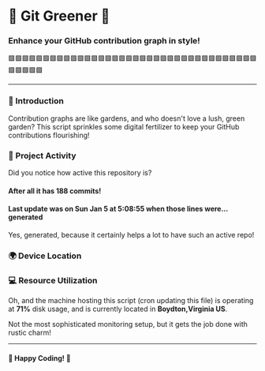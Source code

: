 # 🌱 Git Greener 🌿
### Enhance your GitHub contribution graph in style!
🟩🟩🟩🟩🟩🟩🟩🟩🟩🟩🟩🟩🟩🟩🟩🟩🟩🟩🟩🟩🟩🟩🟩🟩🟩🟩🟩🟩🟩🟩🟩🟩🟩🟩🟩🟩🟩🟩🟩🟩🟩

---

### 🎨 Introduction
Contribution graphs are like gardens, and who doesn't love a lush, green garden? This script sprinkles some digital fertilizer to keep your GitHub contributions flourishing!

### 🚀 Project Activity
Did you notice how active this repository is?
#### After all it has 188 commits!

#### Last update was on Sun Jan 5 at 5:08:55 when those lines were... generated

Yes, generated, because it certainly helps a lot to have such an active repo!

### 🌍 Device Location

### 💻 Resource Utilization
Oh, and the machine hosting this script (cron updating this file) is operating at **71%** disk usage, and is currently located in **Boydton,Virginia US**.

Not the most sophisticated monitoring setup, but it gets the job done with rustic charm!

---

#### 🌟 Happy Coding! 🌟
